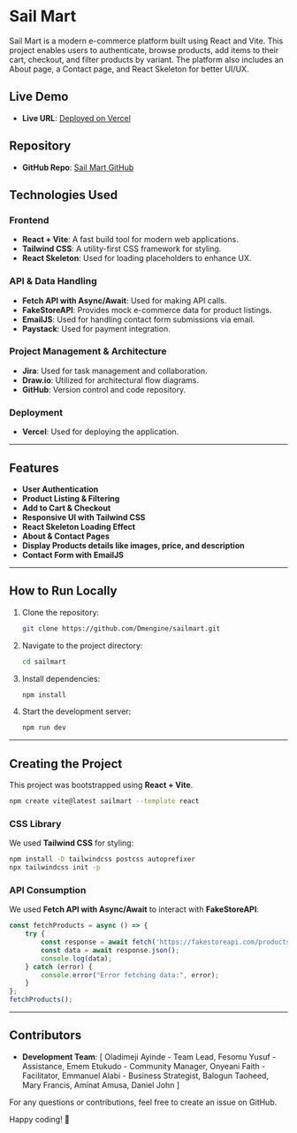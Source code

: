 # Sail Mart

Sail Mart is a modern e-commerce platform built using React and Vite. This project enables users to authenticate, browse products, add items to their cart, checkout, and filter products by variant. The platform also includes an About page, a Contact page, and React Skeleton for better UI/UX.

## Live Demo
- **Live URL**: [Deployed on Vercel](https://sailmart-one.vercel.app/)

## Repository
- **GitHub Repo**: [Sail Mart GitHub](https://github.com/Dmengine/sailmart)


## Technologies Used

### Frontend
- **React + Vite**: A fast build tool for modern web applications.
- **Tailwind CSS**: A utility-first CSS framework for styling.
- **React Skeleton**: Used for loading placeholders to enhance UX.

### API & Data Handling
- **Fetch API with Async/Await**: Used for making API calls.
- **FakeStoreAPI**: Provides mock e-commerce data for product listings.
- **EmailJS**: Used for handling contact form submissions via email.
- **Paystack**: Used for payment integration.

### Project Management & Architecture
- **Jira**: Used for task management and collaboration.
- **Draw.io**: Utilized for architectural flow diagrams.
- **GitHub**: Version control and code repository.

### Deployment
- **Vercel**: Used for deploying the application.

---

## Features
- **User Authentication**
- **Product Listing & Filtering**
- **Add to Cart & Checkout**
- **Responsive UI with Tailwind CSS**
- **React Skeleton Loading Effect**
- **About & Contact Pages**
- **Display Products details like images, price, and description**
- **Contact Form with EmailJS**

---

## How to Run Locally

1. Clone the repository:
   ```bash
   git clone https://github.com/Dmengine/sailmart.git
   ```
2. Navigate to the project directory:
   ```bash
   cd sailmart
   ```
3. Install dependencies:
   ```bash
   npm install
   ```
4. Start the development server:
   ```bash
   npm run dev
   ```

---

## Creating the Project
This project was bootstrapped using **React + Vite**.

```bash
npm create vite@latest sailmart --template react
```

### CSS Library
We used **Tailwind CSS** for styling:
```bash
npm install -D tailwindcss postcss autoprefixer
npx tailwindcss init -p
```

### API Consumption
We used **Fetch API with Async/Await** to interact with **FakeStoreAPI**:
```js
const fetchProducts = async () => {
    try {
        const response = await fetch('https://fakestoreapi.com/products');
        const data = await response.json();
        console.log(data);
    } catch (error) {
        console.error("Error fetching data:", error);
    }
};
fetchProducts();
```

---



## Contributors
- **Development Team**: [
    Oladimeji Ayinde - Team Lead,
    Fesomu Yusuf - Assistance,
    Emem Etukudo - Community Manager,
    Onyeani Faith - Facilitator,
    Emmanuel Alabi - Business Strategist,
    Balogun Taoheed,
    Mary Francis,
    Aminat Amusa,
    Daniel John
]

For any questions or contributions, feel free to create an issue on GitHub.

Happy coding! 🚀


